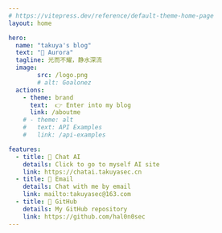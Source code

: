 ```yaml
---
# https://vitepress.dev/reference/default-theme-home-page
layout: home

hero:
  name: "takuya's blog"
  text: "👋 Aurora"
  tagline: 光而不耀，静水深流
  image:
        src: /logo.png
        # alt: Goalonez
  actions:
    - theme: brand
      text:  👉 Enter into my blog
      link: /aboutme
    # - theme: alt
    #   text: API Examples
    #   link: /api-examples

features:
  - title: 🤖 Chat AI
    details: Click to go to myself AI site 
    link: https://chatai.takuyasec.cn
  - title: 📧 Email
    details: Chat with me by email
    link: mailto:takuyasec@163.com
  - title: 🤖 GitHub
    details: My GitHub repository
    link: https://github.com/hal0n0sec
---
```

<HomeUnderline />

<confetti />

<DataPanel />


